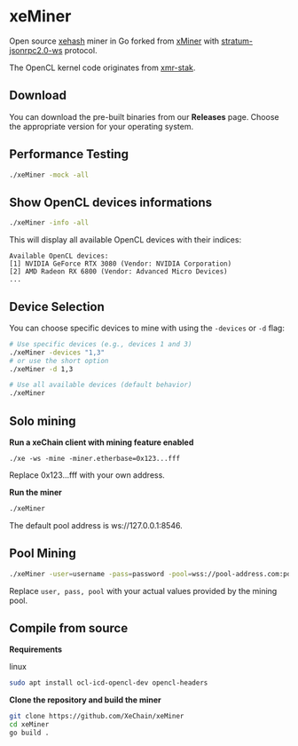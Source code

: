 # xeMiner

Open source [xehash](https://github.com/XeChain/xehash-go) miner in Go forked from [xMiner](https://github.com/CyberChainXyz/xMiner) with [stratum-jsonrpc2.0-ws](https://github.com/CyberChainXyz/stratum-jsonrpc2-ws) protocol.

The OpenCL kernel code originates from [xmr-stak](https://github.com/fireice-uk/xmr-stak/tree/master/xmrstak/backend).

## Download

You can download the pre-built binaries from our **Releases** page. Choose the appropriate version for your operating system.

## Performance Testing

```bash
./xeMiner -mock -all
```

## Show OpenCL devices informations

```bash
./xeMiner -info -all
```

This will display all available OpenCL devices with their indices:
```
Available OpenCL devices:
[1] NVIDIA GeForce RTX 3080 (Vendor: NVIDIA Corporation)
[2] AMD Radeon RX 6800 (Vendor: Advanced Micro Devices)
...
```

## Device Selection

You can choose specific devices to mine with using the `-devices` or `-d` flag:

```bash
# Use specific devices (e.g., devices 1 and 3)
./xeMiner -devices "1,3"
# or use the short option
./xeMiner -d 1,3

# Use all available devices (default behavior)
./xeMiner
```

## Solo mining

**Run a xeChain client with mining feature enabled**
```
./xe -ws -mine -miner.etherbase=0x123...fff
```
Replace 0x123...fff with your own address.

**Run the miner**
```bash
./xeMiner
```
The default pool address is ws://127.0.0.1:8546.

## Pool Mining
```bash
./xeMiner -user=username -pass=password -pool=wss://pool-address.com:port
```
Replace `user, pass, pool` with your actual values provided by the mining pool.

## Compile from source

**Requirements**

linux
```bash
sudo apt install ocl-icd-opencl-dev opencl-headers
```

**Clone the repository and build the miner**
```bash
git clone https://github.com/XeChain/xeMiner
cd xeMiner
go build .
```
